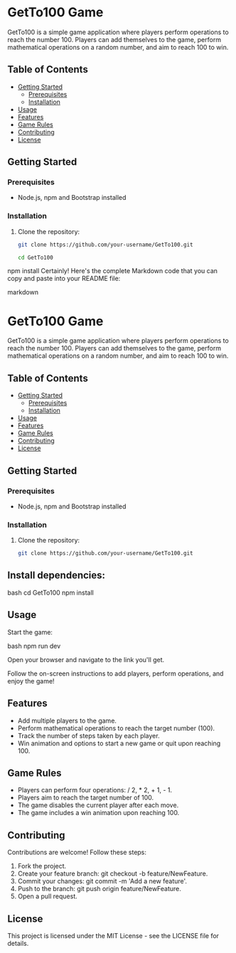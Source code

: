 # GetTo100 Game

GetTo100 is a simple game application where players perform operations to reach the number 100. Players can add themselves to the game, perform mathematical operations on a random number, and aim to reach 100 to win.

## Table of Contents

- [Getting Started](#getting-started)
  - [Prerequisites](#prerequisites)
  - [Installation](#installation)
- [Usage](#usage)
- [Features](#features)
- [Game Rules](#game-rules)
- [Contributing](#contributing)
- [License](#license)

## Getting Started

### Prerequisites

- Node.js, npm  and Bootstrap installed

### Installation

1. Clone the repository:

   ```bash
   git clone https://github.com/your-username/GetTo100.git

   cd GetTo100
npm install
Certainly! Here's the complete Markdown code that you can copy and paste into your README file:

markdown

# GetTo100 Game

GetTo100 is a simple game application where players perform operations to reach the number 100. 
Players can add themselves to the game, perform mathematical operations on a random number, and aim to reach 100 to win.

## Table of Contents

- [Getting Started](#getting-started)
  - [Prerequisites](#prerequisites)
  - [Installation](#installation)
- [Usage](#usage)
- [Features](#features)
- [Game Rules](#game-rules)
- [Contributing](#contributing)
- [License](#license)

## Getting Started

### Prerequisites

- Node.js, npm and Bootstrap installed

### Installation

1. Clone the repository:

   ```bash
   git clone https://github.com/your-username/GetTo100.git

## Install dependencies:

bash
cd GetTo100
npm install


## Usage

Start the game:

bash
npm run dev


Open your browser and navigate to the link you'll get.

Follow the on-screen instructions to add players, perform operations, and enjoy the game!

## Features

- Add multiple players to the game.
- Perform mathematical operations to reach the target number (100).
- Track the number of steps taken by each player.
- Win animation and options to start a new game or quit upon reaching 100.

## Game Rules

- Players can perform four operations: / 2, * 2, + 1, - 1.
- Players aim to reach the target number of 100.
- The game disables the current player after each move.
- The game includes a win animation upon reaching 100.

## Contributing

Contributions are welcome! Follow these steps:

1. Fork the project.
2. Create your feature branch: git checkout -b feature/NewFeature.
3. Commit your changes: git commit -m 'Add a new feature'.
4. Push to the branch: git push origin feature/NewFeature.
5. Open a pull request.

## License

This project is licensed under the MIT License - see the LICENSE file for details.
